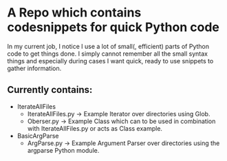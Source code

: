 # A Repo which contains codesnippets for quick Python code

In my current job, I notice I use a lot of small(, efficient) parts of Python code to get things done. I simply cannot remember all the small syntax things and especially during cases I want quick, ready to use snippets to gather information.

## Currently contains:

- IterateAllFiles
    - IterateAllFiles.py -> Example Iterator over directories using Glob.
    - Oberser.py -> Example Class which can to be used in combination with IterateAllFiles.py or acts as Class example.
- BasicArgParse
    - ArgParse.py -> Example Argument Parser over directories using the argparse Python module.